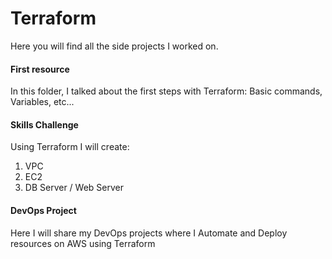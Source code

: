 # Terraform

Here you will find all the side projects I worked on. 

#### First resource

In this folder, I talked about the first steps with Terraform: Basic commands, Variables, etc...

#### Skills Challenge

Using Terraform I will create: 

  1. VPC
  1. EC2
  1. DB Server / Web Server 

#### DevOps Project 

Here I will share my DevOps projects where I Automate and Deploy resources on AWS using Terraform


